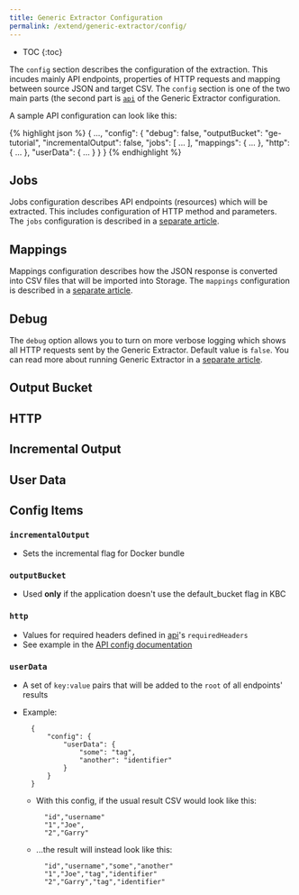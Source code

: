 ```yaml
---
title: Generic Extractor Configuration
permalink: /extend/generic-extractor/config/
---
```


* TOC
{:toc}

The `config` section describes the configuration of the extraction. This incudes mainly 
API endpoints, properties of HTTP requests and mapping between source JSON and target CSV.
The `config` section is one of the two main parts 
(the second part is [`api`](/extend/generic-extractor/api/) of the Generic Extractor configuration.

A sample API configuration can look like this:

{% highlight json %}
{
    ...,
    "config": {
        "debug": false,
        "outputBucket": "ge-tutorial",
        "incrementalOutput": false,
        "jobs": [
            ...
        ],
        "mappings": {
            ...
        },
        "http": {
            ...
        },
        "userData": {
            ...
        }
    }
}
{% endhighlight %}

## Jobs
Jobs configuration describes API endpoints (resources) which will be extracted. This
includes configuration of HTTP method and parameters. The `jobs` configuration is 
described in a [separate article](/extend/generic-extractor/config/jobs/).

## Mappings
Mappings configuration describes how the JSON response is converted into 
CSV files that will be imported into Storage. The `mappings` configuration 
is described in a [separate article](/extend/generic-extractor/config/mappings/).

## Debug
The `debug` option allows you to turn on more verbose logging which shows 
all HTTP requests sent by the Generic Extractor. Default value is `false`.
You can read more about running Generic Extractor in a 
[separate article](/extend/generic-extractor/running/).

## Output Bucket

## HTTP

## Incremental Output

## User Data



## Config Items

### `incrementalOutput`
- Sets the incremental flag for Docker bundle

### `outputBucket`
- Used **only** if the application doesn't use the default_bucket flag in KBC

### `http`
- Values for required headers defined in [api](/extend/generic-extractor/api/)'s `requiredHeaders`
- See example in the [API config documentation](/extend/generic-extractor/api/)

### `userData`
- A set of `key:value` pairs that will be added to the `root` of all endpoints' results
- Example:

        {
            "config": {
                "userData": {
                    "some": "tag",
                    "another": "identifier"
                }
            }
        }

    - With this config, if the usual result CSV would look like this:

            "id","username"
            "1","Joe",
            "2","Garry"

    - ...the result will instead look like this:

            "id","username","some","another"
            "1","Joe","tag","identifier"
            "2","Garry","tag","identifier"

